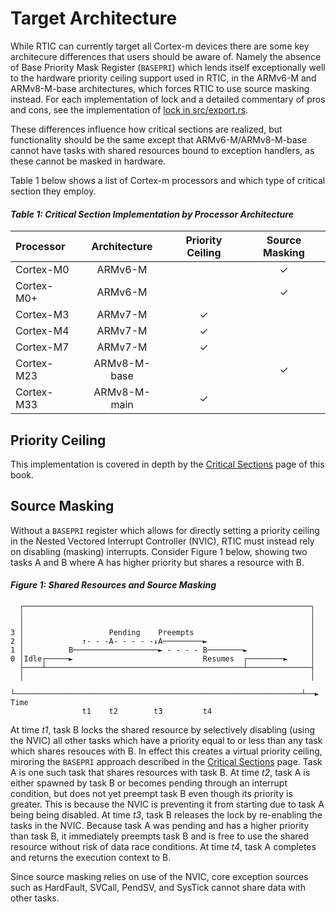 # Target Architecture

While RTIC can currently target all Cortex-m devices there are some key architecure differences that 
users should be aware of. Namely the absence of Base Priority Mask Register (`BASEPRI`) which lends
itself exceptionally well to the hardware priority ceiling support used in RTIC, in the ARMv6-M and
ARMv8-M-base architectures, which forces RTIC to use source masking instead. For each implementation
of lock and a detailed commentary of pros and cons, see the implementation of
[lock in src/export.rs][src_export].

[src_export]: https://github.com/rtic-rs/cortex-m-rtic/blob/master/src/export.rs

These differences influence how critical sections are realized, but functionality should be the same
except that ARMv6-M/ARMv8-M-base cannot have tasks with shared resources bound to exception
handlers, as these cannot be masked in hardware.

Table 1 below shows a list of Cortex-m processors and which type of critical section they employ.

#### *Table 1: Critical Section Implementation by Processor Architecture*

| Processor  | Architecture | Priority Ceiling | Source Masking |
| :--------- | :----------: | :--------------: | :------------: |
| Cortex-M0  | ARMv6-M      |                  |        ✓       |
| Cortex-M0+ | ARMv6-M      |                  |        ✓       |
| Cortex-M3  | ARMv7-M      |         ✓        |                |
| Cortex-M4  | ARMv7-M      |         ✓        |                |
| Cortex-M7  | ARMv7-M      |         ✓        |                |
| Cortex-M23 | ARMv8-M-base |                  |        ✓       |
| Cortex-M33 | ARMv8-M-main |         ✓        |                |

## Priority Ceiling

This implementation is covered in depth by the [Critical Sections][critical_sections] page of this book.

## Source Masking

Without a `BASEPRI` register which allows for directly setting a priority ceiling in the Nested 
Vectored Interrupt Controller (NVIC), RTIC must instead rely on disabling (masking) interrupts.
Consider Figure 1 below, showing two tasks A and B where A has higher priority but shares a resource
with B. 

#### *Figure 1: Shared Resources and Source Masking*

```text
  ┌────────────────────────────────────────────────────────────────┐
  │                                                                │
  │                                                                │
3 │                   Pending    Preempts                          │
2 │             ↑- - -A- - - - -↓A─────────►                       │
1 │          B───────────────────► - - - - B────────►              │
0 │Idle┌─────►                             Resumes  ┌────────►     │
  ├────┴────────────────────────────────────────────┴──────────────┤
  │                                                                │
  └────────────────────────────────────────────────────────────────┴──► Time
                t1    t2        t3         t4
```

At time *t1*, task B locks the shared resource by selectively disabling (using the NVIC) all other
tasks which have a priority equal to or less than any task which shares resouces with B. In effect
this creates a virtual priority ceiling, miroring the `BASEPRI` approach described in the
[Critical Sections][critical_Sections] page. Task A is one such task that shares resources with
task B. At time *t2*, task A is either spawned by task B or becomes pending through an interrupt
condition, but does not yet preempt task B even though its priority is greater. This is because the
NVIC is preventing it from starting due to task A being being disabled. At time *t3*, task B
releases the lock by re-enabling the tasks in the NVIC. Because task A was pending and has a higher
priority than task B, it immediately preempts task B and is free to use the shared resource without
risk of data race conditions. At time *t4*, task A completes and returns the execution context to B.

Since source masking relies on use of the NVIC, core exception sources such as HardFault, SVCall,
PendSV, and SysTick cannot share data with other tasks.

[critical_sections]: https://github.com/rtic-rs/cortex-m-rtic/blob/master/book/en/src/internals/critical-sections.md
